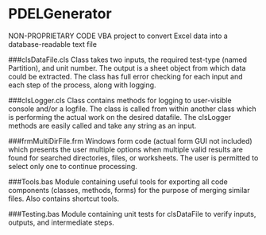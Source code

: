 PDELGenerator
=============
NON-PROPRIETARY CODE
VBA project to convert Excel data into a database-readable text file


###clsDataFile.cls
Class takes two inputs, the required test-type (named Partition), and unit number. The output is a sheet object from which data could be extracted. The class has full error checking for each input and each step of the process, along with logging.

###clsLogger.cls
Class contains methods for logging to user-visible console and/or a logfile. The class is called from within another class which is performing the actual work on the desired datafile. The clsLogger methods are easily called and take any string as an input.

###frmMultiDirFile.frm
Windows form code (actual form GUI not included) which presents the user multiple options when multiple valid results are found for searched directories, files, or worksheets. The user is permitted to select only one to continue processing.

###Tools.bas
Module containing useful tools for exporting all code components (classes, methods, forms) for the purpose of merging similar files. Also contains shortcut tools.

###Testing.bas
Module containing unit tests for clsDataFile to verify inputs, outputs, and intermediate steps.
